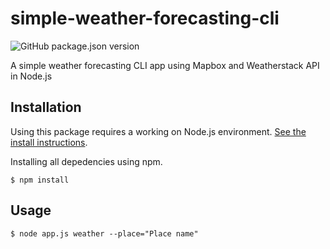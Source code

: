 simple-weather-forecasting-cli
===
![GitHub package.json version](https://img.shields.io/github/package-json/v/gebolisasi/simple-weather-forecasting-cli)

A simple weather forecasting CLI app using Mapbox and Weatherstack API in Node.js

## Installation

Using this package requires a working on Node.js environment. [See the install instructions](https://nodejs.org/en/download/).

Installing all depedencies using npm.

    $ npm install
    
## Usage

    $ node app.js weather --place="Place name"

